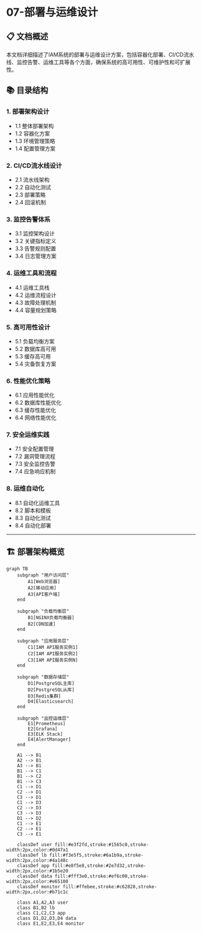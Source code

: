 # 07-部署与运维设计

## 📋 文档概述

本文档详细描述了IAM系统的部署与运维设计方案，包括容器化部署、CI/CD流水线、监控告警、运维工具等各个方面，确保系统的高可用性、可维护性和可扩展性。

## 📚 目录结构

### 1. 部署架构设计
- 1.1 整体部署架构
- 1.2 容器化方案
- 1.3 环境管理策略
- 1.4 配置管理方案

### 2. CI/CD流水线设计
- 2.1 流水线架构
- 2.2 自动化测试
- 2.3 部署策略
- 2.4 回滚机制

### 3. 监控告警体系
- 3.1 监控架构设计
- 3.2 关键指标定义
- 3.3 告警规则配置
- 3.4 日志管理方案

### 4. 运维工具和流程
- 4.1 运维工具栈
- 4.2 运维流程设计
- 4.3 故障处理机制
- 4.4 容量规划策略

### 5. 高可用性设计
- 5.1 负载均衡方案
- 5.2 数据库高可用
- 5.3 缓存高可用
- 5.4 灾备恢复方案

### 6. 性能优化策略
- 6.1 应用性能优化
- 6.2 数据库性能优化
- 6.3 缓存性能优化
- 6.4 网络性能优化

### 7. 安全运维实践
- 7.1 安全配置管理
- 7.2 漏洞管理流程
- 7.3 安全监控告警
- 7.4 应急响应机制

### 8. 运维自动化
- 8.1 自动化运维工具
- 8.2 脚本和模板
- 8.3 自动化测试
- 8.4 自动化部署

---

## 🏗️ 部署架构概览

```mermaid
graph TB
    subgraph "用户访问层"
        A1[Web浏览器]
        A2[移动应用]
        A3[API客户端]
    end
    
    subgraph "负载均衡层"
        B1[NGINX负载均衡器]
        B2[CDN加速]
    end
    
    subgraph "应用服务层"
        C1[IAM API服务实例1]
        C2[IAM API服务实例2]
        C3[IAM API服务实例N]
    end
    
    subgraph "数据存储层"
        D1[PostgreSQL主库]
        D2[PostgreSQL从库]
        D3[Redis集群]
        D4[Elasticsearch]
    end
    
    subgraph "监控运维层"
        E1[Prometheus]
        E2[Grafana]
        E3[ELK Stack]
        E4[AlertManager]
    end
    
    A1 --> B1
    A2 --> B1
    A3 --> B1
    B1 --> C1
    B1 --> C2
    B1 --> C3
    C1 --> D1
    C2 --> D1
    C3 --> D1
    C1 --> D3
    C2 --> D3
    C3 --> D3
    D1 --> D2
    C1 --> E1
    C2 --> E1
    C3 --> E1
    
    classDef user fill:#e3f2fd,stroke:#1565c0,stroke-width:2px,color:#0d47a1
    classDef lb fill:#f3e5f5,stroke:#6a1b9a,stroke-width:2px,color:#4a148c
    classDef app fill:#e8f5e8,stroke:#2e7d32,stroke-width:2px,color:#1b5e20
    classDef data fill:#fff3e0,stroke:#ef6c00,stroke-width:2px,color:#e65100
    classDef monitor fill:#ffebee,stroke:#c62828,stroke-width:2px,color:#b71c1c
    
    class A1,A2,A3 user
    class B1,B2 lb
    class C1,C2,C3 app
    class D1,D2,D3,D4 data
    class E1,E2,E3,E4 monitor
```



